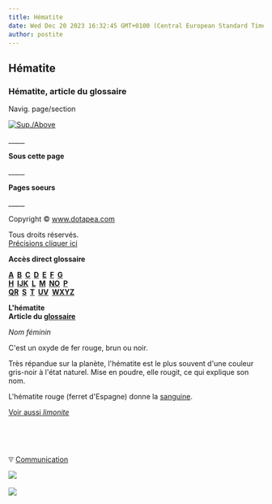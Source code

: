 ```yaml
---
title: Hématite
date: Wed Dec 20 2023 16:32:45 GMT+0100 (Central European Standard Time)
author: postite
---
```


## Hématite
### Hématite, article du glossaire
 Navig. page/section

[![Sup./Above](_derived/up_cmp_themenoir010_up.gif)](h.html)

\_\_\_\_\_

**Sous cette page**

\_\_\_\_\_

**Pages soeurs**

\_\_\_\_\_

Copyright © www.dotapea.com

Tous droits réservés.  
[Précisions cliquer ici](droitscopie.html)

**Accès direct glossaire**

**[A](a.html)  [B](b.html)  [C](c.html)  [D](d.html)  [E](e.html)  [F](f.html)  [G](g.html)  
[H](h.html)  [IJK](ijk.html)  [L](l.html)  [M](m.html)  [NO](no.html)  [P](p.html)  
[QR](qr.html)  [S](s.html)  [T](t.html)  [UV](uv.html)  [WXYZ](wxyz.html)**

**L'hématite  
Article du [glossaire](glossaire.html)**

_Nom féminin_

C'est un oxyde de fer rouge, brun ou noir.

Très répandue sur la planète, l'hématite est le plus souvent d'une couleur gris-noir à l'état naturel. Mise en poudre, elle rougit, ce qui explique son nom.

L'hématite rouge (ferret d'Espagne) donne la [sanguine](sanguine.html).

[Voir aussi _limonite_](limonite.html)



 

 ![](images/transparent122x1.gif)

![](images/flechebas.gif) [Communication](http://www.artrealite.com/annonceurs.htm) 

[![](https://cbonvin.fr/sites/regie.artrealite.com/visuels/campagne1.png)](index-2.html#20131014)

![](https://cbonvin.fr/sites/regie.artrealite.com/visuels/campagne2.png)
